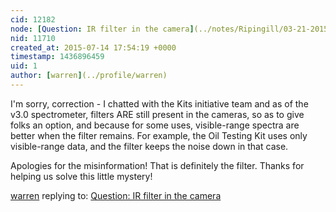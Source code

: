 ```yaml
---
cid: 12182
node: [Question: IR filter in the camera](../notes/Ripingill/03-21-2015/question-ir-filter-in-the-camera)
nid: 11710
created_at: 2015-07-14 17:54:19 +0000
timestamp: 1436896459
uid: 1
author: [warren](../profile/warren)
---
```


I'm sorry, correction - I chatted with the Kits initiative team and as of the v3.0 spectrometer, filters ARE still present in the cameras, so as to give folks an option, and because for some uses, visible-range spectra are better when the filter remains. For example, the Oil Testing Kit uses only visible-range data, and the filter keeps the noise down in that case. 

Apologies for the misinformation! That is definitely the filter. Thanks for helping us solve this little mystery!

[warren](../profile/warren) replying to: [Question: IR filter in the camera](../notes/Ripingill/03-21-2015/question-ir-filter-in-the-camera)

